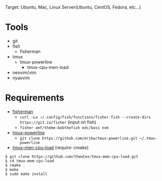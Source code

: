 Target: Ubuntu, Mac, Linux Server(Ubuntu, CentOS, Fedora, etc...)

# Tools
- git
- fish
  - fisherman
- tmux
  - tmux-powerline
    - tmux-cpu-men-load
- neovim/vim
- nyaovim

# Requirements
- [fisherman](https://github.com/fisherman/fisherman)
   - `curl -Lo ~/.config/fish/functions/fisher.fish --create-dirs https://git.io/fisher` (input on fish)
   - `fisher omf/theme-bobthefish edc/bass nvm`
- [tmux-powerline](https://github.com/erikw/tmux-powerline)
  - `git clone https://github.com/erikw/tmux-powerline.git ~/.tmux-powerline`
- [tmux-men-cpu-load](https://github.com/thewtex/tmux-mem-cpu-load) (require: cmake)
```
$ git clone https://github.com/thewtex/tmux-mem-cpu-load.git
$ cd tmux-mem-cpu-load
$ cmake .
$ make
$ sudo make install
```
